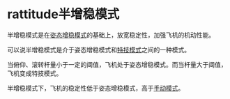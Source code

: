 # rattitude半增稳模式

半增稳模式是在[姿态增稳模式](stabilized.md)的基础上，放宽稳定性，加强飞机的机动性能。

可以说半增稳模式是介于姿态增稳模式和[特技模式](acro.md)之间的一种模式。

当俯仰、滚转杆量小于一定的阈值，飞机处于姿态增稳模式。而当杆量大于阈值，飞机变成特技模式。

半增稳模式下，飞机的稳定性低于姿态增稳模式，高于[手动模式](manual.md)。




